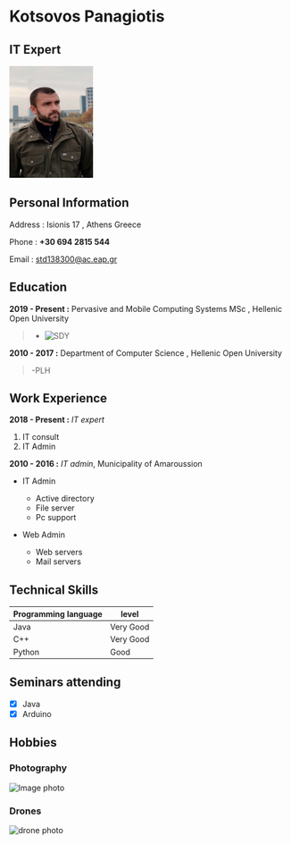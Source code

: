 # Kotsovos Panagiotis
## IT Expert 
<img src="PHOTO.jpg" height="200" width="150">


## Personal Information

Address : Isionis 17 , Athens Greece

Phone   : **+30 694 2815 544**

Email   : std138300@ac.eap.gr


## Education

**2019 - Present :** Pervasive and Mobile Computing Systems MSc , Hellenic Open University

> - ![SDY](https://www.eap.gr/education/postgraduate/annual/mobile-and-diffuse-computing-systems/)

**2010 - 2017    :** Department of Computer Science , Hellenic Open University

> -PLH

## Work Experience

**2018 - Present :** *IT expert*

1. IT consult
2. IT Admin

**2010 - 2016 :** *IT admin*, Municipality of Amaroussion

- IT Admin
   - Active directory
   - File server
   - Pc support
   
- Web Admin
   - Web servers
   - Mail servers
   
## Technical Skills

| Programming language | level | 
| ------------- | ------------- | 
| Java | Very Good | 
| C++ | Very Good  | 
| Python  | Good | 

## Seminars attending
- [x] Java
- [x] Arduino

## Hobbies
### Photography

![Image photo](http://www.myiconfinder.com/uploads/iconsets/128-128-c0cf69f3ef6feded92ce448c8caffdc0-camera.png)

### Drones

![drone photo](https://icon-icons.com/icons2/1738/PNG/128/iconfinder-technologymachineelectronicdevice06-4026454_113332.png)
